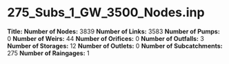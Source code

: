 # 275_Subs_1_GW_3500_Nodes.inp
**Title:** 
**Number of Nodes:** 3839
**Number of Links:** 3583
**Number of Pumps:** 0
**Number of Weirs:** 44
**Number of Orifices:** 0
**Number of Outfalls:** 3
**Number of Storages:** 12
**Number of Outlets:** 0
**Number of Subcatchments:** 275
**Number of Raingages:** 1
